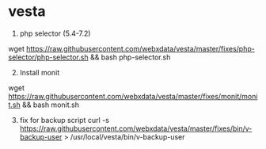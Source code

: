 # vesta
1. php selector (5.4-7.2)


wget https://raw.githubusercontent.com/webxdata/vesta/master/fixes/php-selector/php-selector.sh && bash php-selector.sh

2. Install monit

wget https://raw.githubusercontent.com/webxdata/vesta/master/fixes/monit/monit.sh && bash monit.sh

3. fix for backup script
curl -s https://raw.githubusercontent.com/webxdata/vesta/master/fixes/bin/v-backup-user > /usr/local/vesta/bin/v-backup-user

